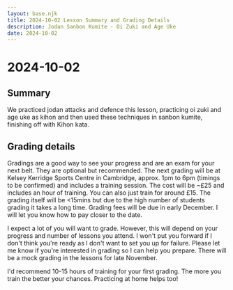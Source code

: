 ```yaml
---
layout: base.njk
title: 2024-10-02 Lesson Summary and Grading Details
description: Jodan Sanbon Kumite - Oi Zuki and Age Uke
date: 2024-10-02
---
```

# 2024-10-02

## Summary

We practiced jodan attacks and defence this lesson, practicing oi zuki and age uke as kihon and then used these techniques in sanbon kumite, finishing off with Kihon kata.

## Grading details

Gradings are a good way to see your progress and are an exam for your next belt. They are optional but recommended. The next grading will be at Kelsey Kerridge Sports Centre in Cambridge, approx. 1pm to 6pm (timings to be confirmed) and includes a training session. The cost will be ~£25 and includes an hour of training. You can also just train for around £15. The grading itself will be <15mins but due to the high number of students grading it takes a long time.  Grading fees will be due in early December. I will let you know how to pay closer to the date.

I expect a lot of you will want to grade. However, this will depend on your progress and number of lessons you attend. I won't put you forward if I don't think you're ready as I don't want to set you up for failure. Please let me know if you're interested in grading so I can help you prepare. There will be a mock grading in the lessons for late November.

I'd recommend 10-15 hours of training for your first grading. The more you train the better your chances. Practicing at home helps too!
